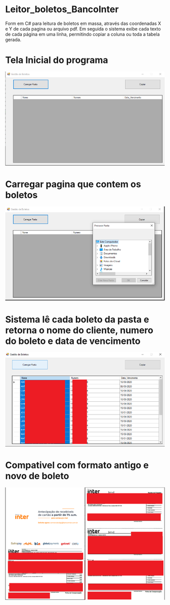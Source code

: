# Leitor_boletos_BancoInter
Form em C# para leitura de boletos em massa, através das coordenadas X e Y de cada pagina ou arquivo pdf.
Em seguida o sistema exibe cada texto de cada página em uma linha, permitindo copiar a coluna ou toda a tabela gerada.

# Tela Inicial do programa
![Image of Yaktocat](https://github.com/gnez360/leitor_boletos_bancoInter/blob/master/images/1.PNG)

# Carregar pagina que contem os boletos

![Image of Yaktocat](https://github.com/gnez360/leitor_boletos_bancoInter/blob/master/images/2.PNG)

# Sistema lê cada boleto da pasta e retorna o nome do cliente, numero do boleto e data de vencimento

![Image of Yaktocat](https://github.com/gnez360/leitor_boletos_bancoInter/blob/master/images/3.PNG)

# Compativel com formato antigo e novo de boleto

![Image of Yaktocat](https://github.com/gnez360/leitor_boletos_bancoInter/blob/master/images/4.png)

